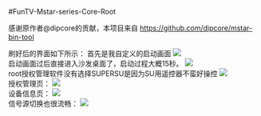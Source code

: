 #FunTV-Mstar-series-Core-Root

感谢原作者@dipcore的贡献，本项目来自
https://github.com/dipcore/mstar-bin-tool

刷好后的界面如下所示：
首先是我自定义的启动画面
![](https://github.com/283330601/FunTV-Mstar-series-Core-Root/blob/master/image/1.jpg)  
启动画面过后直接进入沙发桌面了，启动过程大概15秒。
![](https://github.com/283330601/FunTV-Mstar-series-Core-Root/blob/master/image/2.jpg)  
root授权管理软件没有选择SUPERSU是因为SU用遥控器不蛮好操控
![](https://github.com/283330601/FunTV-Mstar-series-Core-Root/blob/master/image/3.jpg)  
授权管理页：
![](https://github.com/283330601/FunTV-Mstar-series-Core-Root/blob/master/image/4.jpg)  
设备信息页：
![](https://github.com/283330601/FunTV-Mstar-series-Core-Root/blob/master/image/5.jpg)  
信号源切换也很流畅：
![](https://github.com/283330601/FunTV-Mstar-series-Core-Root/blob/master/image/6.jpg)  

